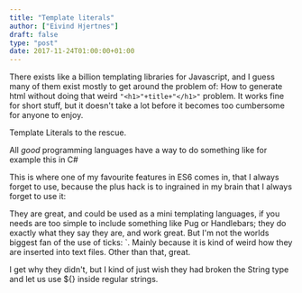 ```yaml
---
title: "Template literals"
author: ["Eivind Hjertnes"]
draft: false
type: "post"
date: 2017-11-24T01:00:00+01:00
---
```


There exists like a billion templating libraries for Javascript, and I
guess many of them exist mostly to get around the problem of: How to
generate html without doing that weird `"<h1>"+title+"</h1>"` problem.
It works fine for short stuff, but it doesn't take a lot before it
becomes too cumbersome for anyone to enjoy.

Template Literals to the rescue.

All _good_ programming languages have a way to do something like for
example this in C#

<div class="HTML">
  <div></div>

<script src="<https://gist.github.com/hjertnes/9e2251ebd109d3936f61ef3af446d99f.js>"></script>

</div>

This is where one of my favourite features in ES6 comes in, that I
always forget to use, because the plus hack is to ingrained in my brain
that I always forget to use it:

<div class="HTML">
  <div></div>

<script src="<https://gist.github.com/hjertnes/7ba870df3043d928985256e90046e91b.js>"></script>

</div>

They are great, and could be used as a mini templating languages, if you
needs are too simple to include something like Pug or Handlebars; they
do exactly what they say they are, and work great. But I'm not the
worlds biggest fan of the use of ticks: \`. Mainly because it is kind of
weird how they are inserted into text files. Other than that, great.

I get why they didn't, but I kind of just wish they had broken the
String type and let us use ${} inside regular strings.
